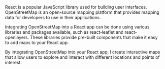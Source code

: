 React is a popular JavaScript library used for building user interfaces. OpenStreetMap is an open-source mapping platform that provides mapping data for developers to use in their applications.

Integrating OpenStreetMap into a React app can be done using various libraries and packages available, such as react-leaflet and react-openlayers. These libraries provide pre-built components that make it easy to add maps to your React app.

By integrating OpenStreetMap into your React app, I create interactive maps that allow users to explore and interact with different locations and points of interest.


